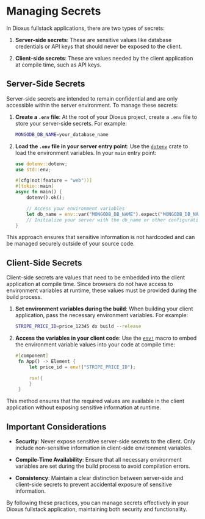 # Managing Secrets

In Dioxus fullstack applications, there are two types of secrets:

1. **Server-side secrets**: These are sensitive values like database credentials or API keys that should never be exposed to the client.

1. **Client-side secrets**: These are values needed by the client application at compile time, such as API keys.

## Server-Side Secrets

Server-side secrets are intended to remain confidential and are only accessible within the server environment. To manage these secrets:

1. **Create a `.env` file**: At the root of your Dioxus project, create a `.env` file to store your server-side secrets. For example:

   ```sh
   MONGODB_DB_NAME=your_database_name
   ```

1. **Load the `.env` file in your server entry point**: Use the [`dotenv`](https://docs.rs/dotenv) crate to load the environment variables. In your `main` entry point:

   ```rust
   use dotenv::dotenv;
   use std::env;

   #[cfg(not(feature = "web"))]
   #[tokio::main]
   async fn main() {
       dotenv().ok();

       // Access your environment variables
       let db_name = env::var("MONGODB_DB_NAME").expect("MONGODB_DB_NAME must be set.");
       // Initialize your server with the db_name or other configurations
   }
   ```

This approach ensures that sensitive information is not hardcoded and can be managed securely outside of your source code.

## Client-Side Secrets

Client-side secrets are values that need to be embedded into the client application at compile time. Since browsers do not have access to environment variables at runtime, these values must be provided during the build process.

1. **Set environment variables during the build**: When building your client application, pass the necessary environment variables. For example:

   ```bash
   STRIPE_PRICE_ID=price_12345 dx build --release
   ```

1. **Access the variables in your client code**: Use the [`env!`](https://doc.rust-lang.org/std/macro.env.html) macro to embed the environment variable values into your code at compile time:

   ```rust
   #[component]
    fn App() -> Element {
        let price_id = env!("STRIPE_PRICE_ID");

        rsx!{
        }
    }
   ```

This method ensures that the required values are available in the client application without exposing sensitive information at runtime.

## Important Considerations

- **Security**: Never expose sensitive server-side secrets to the client. Only include non-sensitive information in client-side environment variables.

- **Compile-Time Availability**: Ensure that all necessary environment variables are set during the build process to avoid compilation errors.

- **Consistency**: Maintain a clear distinction between server-side and client-side secrets to prevent accidental exposure of sensitive information.

By following these practices, you can manage secrets effectively in your Dioxus fullstack application, maintaining both security and functionality.
